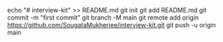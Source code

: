 echo "# interview-kit" >> README.md
git init
git add README.md
git commit -m "first commit"
git branch -M main
git remote add origin https://github.com/SougataMukherjee/interview-kit.git
git push -u origin main